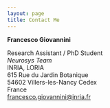```yaml
---
layout: page
title: Contact Me
---
```


<strong>Francesco Giovannini</strong>

Research Assistant / PhD Student <br />
<em>Neurosys Team</em> <br />
INRIA, LORIA <br />
615 Rue du Jardin Botanique <br />
54602 Villers-les-Nancy Cedex <br />
France <br />
francesco.giovannini@inria.fr <br />
